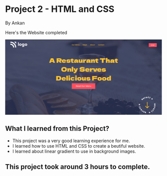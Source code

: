 # Project 2 - HTML and CSS

By Ankan

Here's the Website completed

![Completed Website](./screenshot.PNG)

## What I learned from this Project?

- This project was a very good learning experience for me.
- I learned how to use HTML and CSS to create a beutiful website.
- I learned about linear gradient to use in background images.

## This project took around 3 hours to complete.
